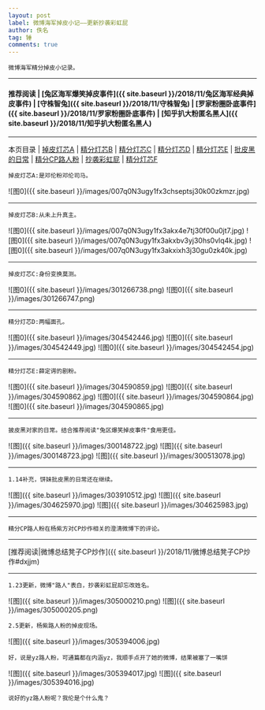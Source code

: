```yaml
---
layout: post
label: 微博海军掉皮小记——更新抄袭彩虹屁
author: 佚名
tag: 锤
comments: true
---
```


    微博海军精分掉皮小记录。

---
#### 推荐阅读 | [兔区海军爆笑掉皮事件]({{ site.baseurl }}/2018/11/兔区海军经典掉皮事件) | [守株智兔]({{ site.baseurl }}/2018/11/守株智兔) | [罗家粉圈卧底事件]({{ site.baseurl }}/2018/11/罗家粉圈卧底事件) | [知乎扒大粉匿名黑人]({{ site.baseurl }}/2018/11/知乎扒大粉匿名黑人)
---

本页目录 \| [掉皮灯芯A](#dxjja) \| [精分灯芯B](#dxjjb) \| [精分灯芯C](#dxjjc) \| [精分灯芯D](#dxjje) \| [精分灯芯E](#dxjjf) \| [批皮黑的日常](#dxjjd) \| [精分CP路人粉](#dxjjg) \| [抄袭彩虹屁](#dxjjh) \| [精分灯芯F](#dxjji) 

<a class="anchor" name="dxjja"></a>

    掉皮灯芯A:是邓伦粉邓伦司马。

![图0]({{ site.baseurl }}/images/007q0N3ugy1fx3chseptsj30k00zkmzr.jpg)

---

<a class="anchor" name="dxjjb"></a>

    掉皮灯芯B:从未上升真主。


![图0]({{ site.baseurl }}/images/007q0N3ugy1fx3akx4e7tj30f00u0jt7.jpg)
![图0]({{ site.baseurl }}/images/007q0N3ugy1fx3akxbv3yj30hs0vlq4k.jpg)
![图0]({{ site.baseurl }}/images/007q0N3ugy1fx3akxixh3j30gu0zk40k.jpg)

---

<a class="anchor" name="dxjjc"></a>

    掉皮灯芯C:身份变换莫测。

![图0]({{ site.baseurl }}/images/301266738.png)
![图0]({{ site.baseurl }}/images/301266747.png)



---

<a class="anchor" name="dxjje"></a>

    精分灯芯D:两幅面孔。

![图0]({{ site.baseurl }}/images/304542446.jpg)
![图0]({{ site.baseurl }}/images/304542449.jpg)
![图0]({{ site.baseurl }}/images/304542454.jpg)

---

<a class="anchor" name="dxjjf"></a>

    精分灯芯E:薛定谔的剧粉。

![图0]({{ site.baseurl }}/images/304590859.jpg)
![图0]({{ site.baseurl }}/images/304590862.jpg)
![图0]({{ site.baseurl }}/images/304590864.jpg)
![图0]({{ site.baseurl }}/images/304590865.jpg)



---

<a class="anchor" name="dxjjd"></a>

    披皮黑对家的日常。结合推荐阅读"兔区爆笑掉皮事件"食用更佳。
    

![图]({{ site.baseurl }}/images/300148722.jpg)
![图]({{ site.baseurl }}/images/300148723.jpg)
![图]({{ site.baseurl }}/images/300513078.jpg)

---

    1.14补充，饼妹批皮黑的日常还在继续。

![图]({{ site.baseurl }}/images/303910512.jpg)
![图]({{ site.baseurl }}/images/304625970.jpg)
![图]({{ site.baseurl }}/images/304625983.jpg)

---

<a class="anchor" name="dxjjg"></a>

    精分CP路人粉在杨紫方对CP炒作相关的澄清微博下的评论。

---

[推荐阅读|微博总结凳子CP炒作]({{ site.baseurl }}/2018/11/微博总结凳子CP炒作#dxjjm)

---


<a class="anchor" name="dxjjh"></a>

    1.23更新，微博"路人"表白，抄袭彩虹屁却忘改姓名。
    
![图]({{ site.baseurl }}/images/305000210.png)
![图]({{ site.baseurl }}/images/305000205.png)




<a class="anchor" name="dxjji"></a>

    2.5更新，杨紫路人粉的掉皮现场。
    
![图]({{ site.baseurl }}/images/305394006.jpg)

    好，说是yz路人粉，可通篇都在内涵yz，我顺手点开了她的微博，结果被塞了一嘴饼
    
![图]({{ site.baseurl }}/images/305394017.jpg)
![图]({{ site.baseurl }}/images/305394016.jpg)

    说好的yz路人粉呢？我伦是个什么鬼？